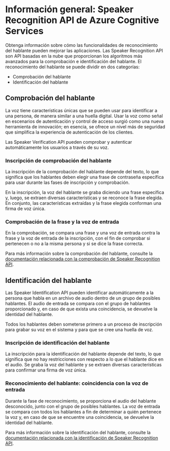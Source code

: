 <properties
   pageTitle="Información general: Speaker Recognition API de Cognitive Services | Microsoft Azure"
   description="Obtenga información sobre cómo el reconocimiento del hablante puede mejorar las aplicaciones. Las Speaker Recognition API tienen algoritmos avanzados para la comprobación e identificación del hablante."
   services="cognitive-services"
   documentationCenter="na"
   authors="cjgronlund"
   manager="paulettem"
   editor="cjgronlund"/>

<tags
   ms.service="cognitive-services"
   ms.devlang="na"
   ms.topic="article"
   ms.tgt_pltfrm="na"
   ms.workload="na"
   ms.date="05/02/2016"
   ms.author="cgronlun"/>

# Información general: Speaker Recognition API de Azure Cognitive Services

Obtenga información sobre cómo las funcionalidades de reconocimiento del hablante pueden mejorar las aplicaciones. Las Speaker Recognition API son API basadas en la nube que proporcionan los algoritmos más avanzados para la comprobación e identificación del hablante. El reconocimiento del hablante se puede dividir en dos categorías:

  * Comprobación del hablante
  * Identificación del hablante

## Comprobación del hablante

La voz tiene características únicas que se pueden usar para identificar a una persona, de manera similar a una huella digital. Usar la voz como señal en escenarios de autenticación y control de acceso surgió como una nueva herramienta de innovación; en esencia, se ofrece un nivel más de seguridad que simplifica la experiencia de autenticación de los clientes.

Las Speaker Verification API pueden comprobar y autenticar automáticamente los usuarios a través de su voz.

### Inscripción de comprobación del hablante

La inscripción de la comprobación del hablante depende del texto, lo que significa que los hablantes deben elegir una frase de contraseña específica para usar durante las fases de inscripción y comprobación.

En la inscripción, la voz del hablante se graba diciendo una frase específica y, luego, se extraen diversas características y se reconoce la frase elegida. En conjunto, las características extraídas y la frase elegida conforman una firma de voz única.

### Comprobación de la frase y la voz de entrada

En la comprobación, se compara una frase y una voz de entrada contra la frase y la voz de entrada de la inscripción, con el fin de comprobar si pertenecen o no a la misma persona y si se dice la frase correcta.

Para más información sobre la comprobación del hablante, consulte la [documentación relacionada con la comprobación de Speaker Recognition API](https://dev.projectoxford.ai/docs/services/563309b6778daf02acc0a508/operations/563309b7778daf06340c9652).

## Identificación del hablante

Las Speaker Identification API pueden identificar automáticamente a la persona que habla en un archivo de audio dentro de un grupo de posibles hablantes. El audio de entrada se compara con el grupo de hablantes proporcionado y, en caso de que exista una coincidencia, se devuelve la identidad del hablante.

Todos los hablantes deben someterse primero a un proceso de inscripción para grabar su voz en el sistema y para que se cree una huella de voz.

### Inscripción de identificación del hablante

La inscripción para la identificación del hablante depende del texto, lo que significa que no hay restricciones con respecto a lo que el hablante dice en el audio. Se graba la voz del hablante y se extraen diversas características para confirmar una firma de voz única.

### Reconocimiento del hablante: coincidencia con la voz de entrada

Durante la fase de reconocimiento, se proporciona el audio del hablante desconocido, junto con el grupo de posibles hablantes. La voz de entrada se compara con todos los hablantes a fin de determinar a quién pertenece la voz y, en caso de que se encuentre una coincidencia, se devuelve la identidad del hablante.

Para más información sobre la identificación del hablante, consulte la [documentación relacionada con la identificación de Speaker Recognition API](https://dev.projectoxford.ai/docs/services/563309b6778daf02acc0a508/operations/5645c068e597ed22ec38f42e).

<!---HONumber=AcomDC_0504_2016-->